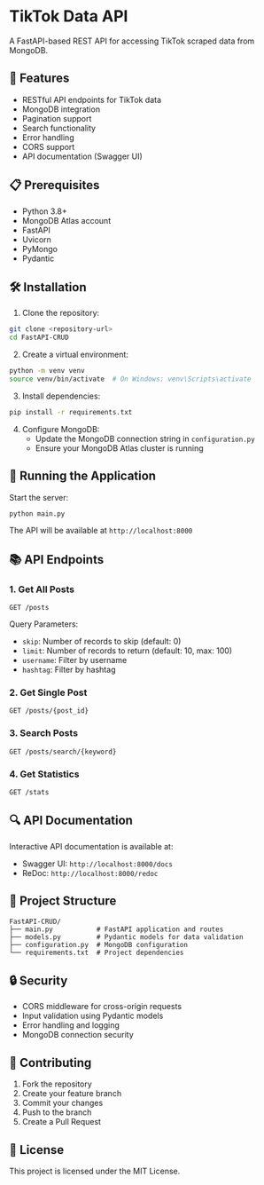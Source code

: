 # TikTok Data API

A FastAPI-based REST API for accessing TikTok scraped data from MongoDB.

## 🚀 Features

- RESTful API endpoints for TikTok data
- MongoDB integration
- Pagination support
- Search functionality
- Error handling
- CORS support
- API documentation (Swagger UI)

## 📋 Prerequisites

- Python 3.8+
- MongoDB Atlas account
- FastAPI
- Uvicorn
- PyMongo
- Pydantic

## 🛠️ Installation

1. Clone the repository:
```bash
git clone <repository-url>
cd FastAPI-CRUD
```

2. Create a virtual environment:
```bash
python -m venv venv
source venv/bin/activate  # On Windows: venv\Scripts\activate
```

3. Install dependencies:
```bash
pip install -r requirements.txt
```

4. Configure MongoDB:
   - Update the MongoDB connection string in `configuration.py`
   - Ensure your MongoDB Atlas cluster is running

## 🚀 Running the Application

Start the server:
```bash
python main.py
```

The API will be available at `http://localhost:8000`

## 📚 API Endpoints

### 1. Get All Posts
```
GET /posts
```
Query Parameters:
- `skip`: Number of records to skip (default: 0)
- `limit`: Number of records to return (default: 10, max: 100)
- `username`: Filter by username
- `hashtag`: Filter by hashtag

### 2. Get Single Post
```
GET /posts/{post_id}
```

### 3. Search Posts
```
GET /posts/search/{keyword}
```

### 4. Get Statistics
```
GET /stats
```

## 🔍 API Documentation

Interactive API documentation is available at:
- Swagger UI: `http://localhost:8000/docs`
- ReDoc: `http://localhost:8000/redoc`

## 📁 Project Structure

```
FastAPI-CRUD/
├── main.py           # FastAPI application and routes
├── models.py         # Pydantic models for data validation
├── configuration.py  # MongoDB configuration
└── requirements.txt  # Project dependencies
```

## 🔒 Security

- CORS middleware for cross-origin requests
- Input validation using Pydantic models
- Error handling and logging
- MongoDB connection security

## 🤝 Contributing

1. Fork the repository
2. Create your feature branch
3. Commit your changes
4. Push to the branch
5. Create a Pull Request

## 📝 License

This project is licensed under the MIT License. 